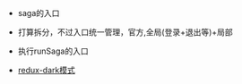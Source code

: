 * saga的入口

* 打算拆分，不过入口统一管理，官方,全局(登录+退出等)+局部

* 执行runSaga的入口

* [redux-dark模式](https://github.com/forthealllight/blog/issues/41)

